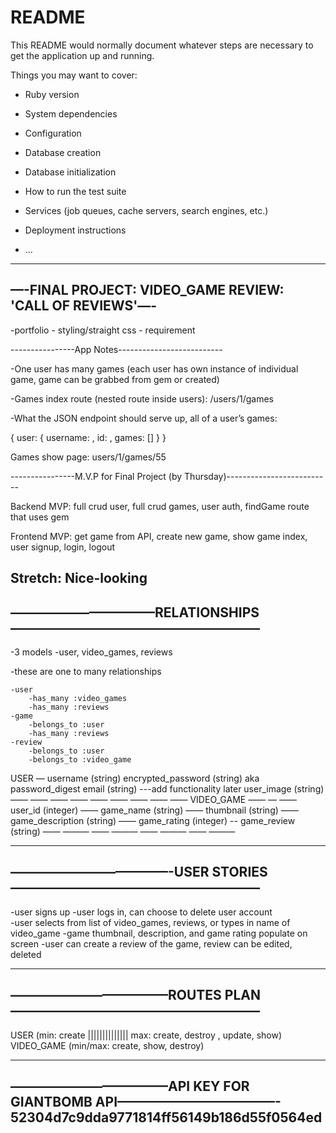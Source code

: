 # README

This README would normally document whatever steps are necessary to get the
application up and running.

Things you may want to cover:

* Ruby version

* System dependencies

* Configuration

* Database creation

* Database initialization

* How to run the test suite

* Services (job queues, cache servers, search engines, etc.)

* Deployment instructions

* ...

-------------------------------------------------------
—-FINAL PROJECT: VIDEO_GAME REVIEW: 'CALL OF REVIEWS'—-
-------------------------------------------------------

-portfolio - styling/straight css - requirement

----------------App Notes--------------------------

-One user has many games (each user has own instance of individual game, game can be grabbed from gem or created)

-Games index route (nested route inside users): /users/1/games

-What the JSON endpoint should serve up, all of a user’s games:

{ user: { username:    , id:  , games: [] } }

Games show page: users/1/games/55

----------------M.V.P for Final Project (by Thursday)--------------------------

Backend MVP: full crud user, full crud games, user auth, findGame route that uses gem

Frontend MVP: get game from API, create new game, show game index, user signup, login, logout

Stretch: Nice-looking
-----------------------------------------------------
———————————RELATIONSHIPS———————————————————
-----------------------------------------------------

-3 models
	-user, video_games, reviews

-these are one to many relationships


	-user
	    -has_many :video_games
	    -has_many :reviews
	-game
	    -belongs_to :user
	    -has_many :reviews
	-review
	    -belongs_to :user
	    -belongs_to :video_game


USER
   —
username (string)
encrypted_password (string) aka password_digest
email (string) ---add functionality later
user_image (string)
	——			——
	——                     ——
	——			      ——
	——			          ——
	——					  VIDEO_GAME
         ——                                       —
	——					   user_id (integer)
	——					   game_name (string)
        ——      				   thumbnail (string)
	——					   game_description (string)
	——					   game_rating (integer)
  --             game_review (string)
	——					     		———
	——				           	    	      ———
	——							    	   ———
	——							                 ———
	<!-- ————————————————————— ——REVIEWS
 											     —
											user_id (integer)
											video_game_id (integer)
											video_game_review (string) -->


-----------------------------------------------------
————————————-USER STORIES———————————————————
-----------------------------------------------------

-user signs up
-user logs in, can choose to delete user account  
-user selects from list of video_games, reviews, or types in name of video_game
-game thumbnail, description, and game rating populate on screen
-user can create a review of the game, review can be edited, deleted


-----------------------------------------------------
————————————ROUTES PLAN———————————————————
-----------------------------------------------------

USER (min: create |||||||||||||| max: create, destroy , update, show)
VIDEO_GAME (min/max: create, show, destroy)
<!-- REVIEWS (min: create, show, update, destroy) -->

-----------------------------------------------------
————————————API KEY FOR GIANTBOMB API————————————-
52304d7c9dda9771814ff56149b186d55f0564ed
-----------------------------------------------------
